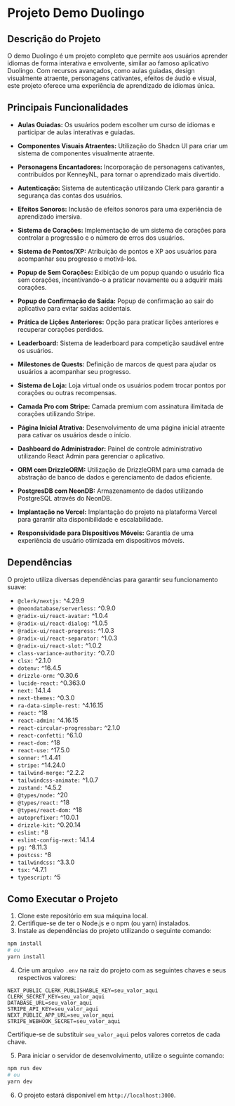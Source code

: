 # Projeto Demo Duolingo

## Descrição do Projeto

O demo Duolingo é um projeto completo que permite aos usuários aprender idiomas de forma interativa e envolvente, similar ao famoso aplicativo Duolingo. Com recursos avançados, como aulas guiadas, design visualmente atraente, personagens cativantes, efeitos de áudio e visual, este projeto oferece uma experiência de aprendizado de idiomas única.

## Principais Funcionalidades

- **Aulas Guiadas:** Os usuários podem escolher um curso de idiomas e participar de aulas interativas e guiadas.

- **Componentes Visuais Atraentes:** Utilização do Shadcn UI para criar um sistema de componentes visualmente atraente.

- **Personagens Encantadores:** Incorporação de personagens cativantes, contribuídos por KenneyNL, para tornar o aprendizado mais divertido.

- **Autenticação:** Sistema de autenticação utilizando Clerk para garantir a segurança das contas dos usuários.

- **Efeitos Sonoros:** Inclusão de efeitos sonoros para uma experiência de aprendizado imersiva.

- **Sistema de Corações:** Implementação de um sistema de corações para controlar a progressão e o número de erros dos usuários.

- **Sistema de Pontos/XP:** Atribuição de pontos e XP aos usuários para acompanhar seu progresso e motivá-los.

- **Popup de Sem Corações:** Exibição de um popup quando o usuário fica sem corações, incentivando-o a praticar novamente ou a adquirir mais corações.

- **Popup de Confirmação de Saída:** Popup de confirmação ao sair do aplicativo para evitar saídas acidentais.

- **Prática de Lições Anteriores:** Opção para praticar lições anteriores e recuperar corações perdidos.

- **Leaderboard:** Sistema de leaderboard para competição saudável entre os usuários.

- **Milestones de Quests:** Definição de marcos de quest para ajudar os usuários a acompanhar seu progresso.

- **Sistema de Loja:** Loja virtual onde os usuários podem trocar pontos por corações ou outras recompensas.

- **Camada Pro com Stripe:** Camada premium com assinatura ilimitada de corações utilizando Stripe.

- **Página Inicial Atrativa:** Desenvolvimento de uma página inicial atraente para cativar os usuários desde o início.

- **Dashboard do Administrador:** Painel de controle administrativo utilizando React Admin para gerenciar o aplicativo.

- **ORM com DrizzleORM:** Utilização de DrizzleORM para uma camada de abstração de banco de dados e gerenciamento de dados eficiente.

- **PostgresDB com NeonDB:** Armazenamento de dados utilizando PostgreSQL através do NeonDB.

- **Implantação no Vercel:** Implantação do projeto na plataforma Vercel para garantir alta disponibilidade e escalabilidade.

- **Responsividade para Dispositivos Móveis:** Garantia de uma experiência de usuário otimizada em dispositivos móveis.

## Dependências

O projeto utiliza diversas dependências para garantir seu funcionamento suave:

- `@clerk/nextjs:` ^4.29.9
- `@neondatabase/serverless:` ^0.9.0
- `@radix-ui/react-avatar:` ^1.0.4
- `@radix-ui/react-dialog:` ^1.0.5
- `@radix-ui/react-progress:` ^1.0.3
- `@radix-ui/react-separator:` ^1.0.3
- `@radix-ui/react-slot:` ^1.0.2
- `class-variance-authority:` ^0.7.0
- `clsx:` ^2.1.0
- `dotenv:` ^16.4.5
- `drizzle-orm:` ^0.30.6
- `lucide-react:` ^0.363.0
- `next:` 14.1.4
- `next-themes:` ^0.3.0
- `ra-data-simple-rest:` ^4.16.15
- `react:` ^18
- `react-admin:` ^4.16.15
- `react-circular-progressbar:` ^2.1.0
- `react-confetti:` ^6.1.0
- `react-dom:` ^18
- `react-use:` ^17.5.0
- `sonner:` ^1.4.41
- `stripe:` ^14.24.0
- `tailwind-merge:` ^2.2.2
- `tailwindcss-animate:` ^1.0.7
- `zustand:` ^4.5.2
- `@types/node:` ^20
- `@types/react:` ^18
- `@types/react-dom:` ^18
- `autoprefixer:` ^10.0.1
- `drizzle-kit:` ^0.20.14
- `eslint:` ^8
- `eslint-config-next:` 14.1.4
- `pg:` ^8.11.3
- `postcss:` ^8
- `tailwindcss:` ^3.3.0
- `tsx:` ^4.7.1
- `typescript:` ^5

## Como Executar o Projeto

1. Clone este repositório em sua máquina local.
2. Certifique-se de ter o Node.js e o npm (ou yarn) instalados.
3. Instale as dependências do projeto utilizando o seguinte comando:

```bash
npm install
# ou
yarn install
```

4. Crie um arquivo `.env` na raiz do projeto com as seguintes chaves e seus respectivos valores:

```env
NEXT_PUBLIC_CLERK_PUBLISHABLE_KEY=seu_valor_aqui
CLERK_SECRET_KEY=seu_valor_aqui
DATABASE_URL=seu_valor_aqui
STRIPE_API_KEY=seu_valor_aqui
NEXT_PUBLIC_APP_URL=seu_valor_aqui
STRIPE_WEBHOOK_SECRET=seu_valor_aqui
```

Certifique-se de substituir `seu_valor_aqui` pelos valores corretos de cada chave.

5. Para iniciar o servidor de desenvolvimento, utilize o seguinte comando:

```bash
npm run dev
# ou
yarn dev
```

6. O projeto estará disponível em `http://localhost:3000`.
